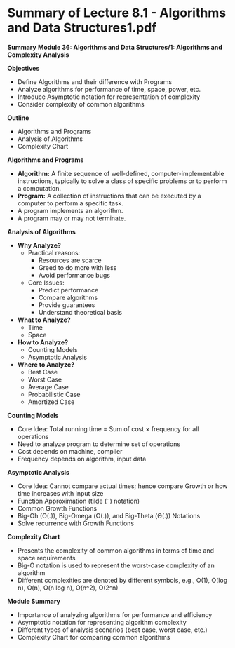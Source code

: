 #  Summary of Lecture 8.1 - Algorithms and Data Structures1.pdf 
**Summary**
**Module 36: Algorithms and Data Structures/1: Algorithms and Complexity Analysis**

**Objectives**

* Define Algorithms and their difference with Programs
* Analyze algorithms for performance of time, space, power, etc.
* Introduce Asymptotic notation for representation of complexity
* Consider complexity of common algorithms

**Outline**

* Algorithms and Programs
* Analysis of Algorithms
* Complexity Chart

**Algorithms and Programs**

* **Algorithm:** A finite sequence of well-defined, computer-implementable instructions, typically to solve a class of specific problems or to perform a computation.
* **Program:** A collection of instructions that can be executed by a computer to perform a specific task.
* A program implements an algorithm.
* A program may or may not terminate.

**Analysis of Algorithms**

* **Why Analyze?**
    * Practical reasons:
        * Resources are scarce
        * Greed to do more with less
        * Avoid performance bugs
    * Core Issues:
        * Predict performance
        * Compare algorithms
        * Provide guarantees
        * Understand theoretical basis
* **What to Analyze?**
    * Time
    * Space
* **How to Analyze?**
    * Counting Models
    * Asymptotic Analysis
* **Where to Analyze?**
    * Best Case
    * Worst Case
    * Average Case
    * Probabilistic Case
    * Amortized Case

**Counting Models**

* Core Idea: Total running time = Sum of cost × frequency for all operations
* Need to analyze program to determine set of operations
* Cost depends on machine, compiler
* Frequency depends on algorithm, input data

**Asymptotic Analysis**

* Core Idea: Cannot compare actual times; hence compare Growth or how time increases with input size
* Function Approximation (tilde (˜) notation)
* Common Growth Functions
* Big-Oh (O(.)), Big-Omega (Ω(.)), and Big-Theta (Θ(.)) Notations
* Solve recurrence with Growth Functions

**Complexity Chart**

* Presents the complexity of common algorithms in terms of time and space requirements
* Big-O notation is used to represent the worst-case complexity of an algorithm
* Different complexities are denoted by different symbols, e.g., O(1), O(log n), O(n), O(n log n), O(n^2), O(2^n)

**Module Summary**

* Importance of analyzing algorithms for performance and efficiency
* Asymptotic notation for representing algorithm complexity
* Different types of analysis scenarios (best case, worst case, etc.)
* Complexity Chart for comparing common algorithms
